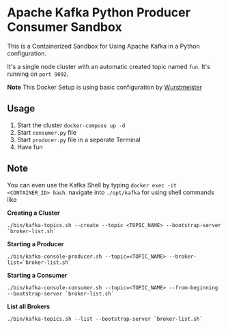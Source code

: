 # Apache Kafka Python Producer Consumer Sandbox

This is a Containerized Sandbox for Using Apache Kafka in a Python configuration.

It's a single node cluster with an automatic created topic named `fun`. It's running on `port 9092`.

**Note** This Docker Setup is using basic configuration by [Wurstmeister](https://github.com/wurstmeister/kafka-docker)

## Usage
1. Start the cluster `docker-compose up -d`
2. Start `consumer.py` file
3. Start `producer.py` file in a seperate Terminal
4. Have fun

## Note
You can even use the Kafka Shell by typing `docker exec -it <CONTAINER_ID> bash`. navigate into `./opt/kafka` for using shell commands like

**Creating a Cluster**
```
./bin/kafka-topics.sh --create --topic <TOPIC_NAME> --bootstrap-server `broker-list.sh`
```

**Starting a Producer**
```
./bin/kafka-console-producer.sh --topic=<TOPIC_NAME> --broker-list=`broker-list.sh`
```

**Starting a Consumer**
```
./bin/kafka-console-consumer.sh --topic=<TOPIC_NAME> --from-beginning --bootstrap-server `broker-list.sh`
```

**List all Brokers**
```
./bin/kafka-topics.sh --list --bootstrap-server `broker-list.sh`
```
